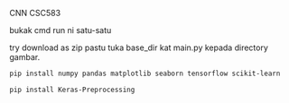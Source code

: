 CNN CSC583 

bukak cmd run ni satu-satu 

try download as zip pastu tuka base_dir kat main.py kepada directory gambar.

```bash
pip install numpy pandas matplotlib seaborn tensorflow scikit-learn

pip install Keras-Preprocessing
```
 
